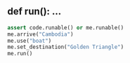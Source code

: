 ## def run(): ...


```python
assert code.runable() or me.runable()
me.arrive("Cambodia")
me.use("boat")
me.set_destination("Golden Triangle")
me.run()
```
